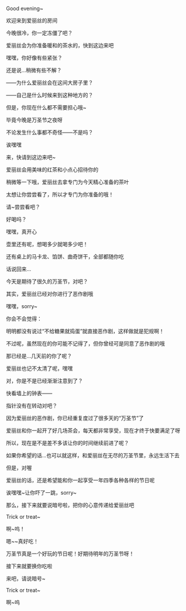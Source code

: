 Good evening~

欢迎来到爱丽丝的房间

今晚很冷，你一定冻僵了吧？

爱丽丝会为你准备暖和的茶水的，快到这边来吧

嘿嘿，你好像有些紧张？

还是说…稍微有些不解？

——为什么爱丽丝会在这间大房子里？

——自己是什么时候来到这种地方的？

但是，你现在什么都不需要担心哦~

毕竟今晚是万圣节之夜呀

不论发生什么事都不奇怪——不是吗？

诶嘿嘿

来，快请到这边来吧~

爱丽丝会用美味的红茶和小点心招待你的

稍微等一下哦，爱丽丝去拿专门为今天精心准备的茶叶

太想让你尝尝看了，所以才专门为你准备的哦！

请~尝尝看吧？

好喝吗？

嘿嘿，真开心

壶里还有呢，想喝多少就喝多少吧！

还有桌上的马卡龙、馅饼、曲奇饼干，全部都随你吃

话说回来…

今天是期待了很久的万圣节，对吧？

其实，爱丽丝已经对你进行了恶作剧哦

嘿嘿，sorry~

你会不会觉得：

明明都没有说过“不给糖果就捣蛋”就直接恶作剧，这样做就是犯规啊！

不过呢，虽然现在的你可能不记得了，但你曾经可是同意了恶作剧的哦

那已经是…几天前的你了呢？

爱丽丝也记不太清了呢，嘿嘿

对，你是不是已经渐渐注意到了？

快看墙上的钟表——

指针没有在转动对吧？

因为爱丽丝的恶作剧，你已经重复度过了很多天的“万圣节”了

爱丽丝和你一起开了好几场茶会，每天都非常享受，现在才终于快要满足了呀

所以，现在是不是差不多该让你的时间继续前进了呢？

如果你希望的话…也可以就这样，和爱丽丝在无尽的万圣节里，永远生活下去

但是，对喔

爱丽丝的话，还是希望能和你一起享受一年四季各种各样的节日呢

诶嘿嘿~让你吓了一跳，sorry~

那么，接下来就要说暗号啦，把你的心意传递给爱丽丝吧

Trick or treat~

啊~呜！

嗯~~真好吃！

万圣节真是一个好玩的节日呢！好期待明年的万圣节呀！

接下来就要换你吃啦

来吧，请说暗号~

Trick or treat~

啊~呜

